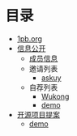 # 目录

* [1pb.org](README.md)
* [信息公开](disclosure.md)
  * [成员信息](disclosure/members.md)
  * 邀请列表
    * [askuy](disclosure/invitations/askuy.md)
  * 自荐列表
    * [Wukong](disclosure/self-recommandations/askuy.md)
    * [demo](disclosure/self-recommandations/demo.md)
* [开源项目提案](open-source-project-proposals.md)
  * [demo](proposals/demo.md)


